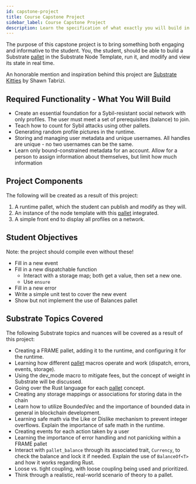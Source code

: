 ```yaml
---
id: capstone-project
title: Course Capstone Project
sidebar_label: Course Capstone Project
description: Learn the specification of what exactly you will build in this course.
---
```


The purpose of this capstone project is to bring something both engaging and informative to the student.  You, the student, should be able to build a Substrate [pallet](./terms/pallet) in the Substrate Node Template, run it, and modify and view its state in real time.

An honorable mention and inspiration behind this project are [Substrate Kitties](https://www.shawntabrizi.com/substrate-collectables-workshop/) by Shawn Tabrizi.  

## Required Functionality - What You Will Build

- Create an essential foundation for a Sybil-resistant social network with only profiles.  The user must meet a set of prerequisites (balance) to join.
- Teach how to count for Sybil attacks using other pallets.
- Generating random profile pictures in the runtime.
- Storing and managing user metadata and unique usernames.  All handles are unique - no two usernames can be the same.
- Learn only bound-constrained metadata for an account.  Allow for a person to assign information about themselves, but limit how much information

## Project Components

The following will be created as a result of this project: 

1.  A runtime pallet, which the student can publish and modify as they will.
2.  An instance of the node template with this [pallet](./terms/pallet) integrated.
3.  A simple front end to display all profiles on a network.

## Student Objectives

Note: the project should compile even without these!

- Fill in a new event
- Fill in a new dispatchable function
  - Interact with a storage map; both get a value, then set a new one.
  - Use `ensure`
- Fill in a new error
- Write a simple unit test to cover the new event
- Show but not implement the use of Balances pallet

## Substrate Topics Covered

The following Substrate topics and nuances will be covered as a result of this project: 

- Creating a FRAME pallet, adding it to the runtime, and configuring it for the runtime.
- Learning how different [pallet](./terms/pallet) macros operate and work (dispatch, errors, events, storage).
- Using the dev_mode macro to mitigate fees, but the concept of weight in Substrate will be discussed.  
- Going over the Rust language for each [pallet](./terms/pallet) concept.
- Creating any storage mappings or associations for storing data in the chain
- Learn how to utilize BoundedVec and the importance of bounded data in general in blockchain development.
- Learning safe math via the Like or Dislike mechanism to prevent integer overflows.  Explain the importance of safe math in the runtime.
- Creating events for each action taken by a user
- Learning the importance of error handling and not panicking within a FRAME pallet
- Interact with `pallet_balance` through its associated trait, `Currency`, to check the balance and lock it if needed.  Explain the use of `BalanceOf<T>` and how it works regarding Rust.
- Loose vs. tight coupling, with loose coupling being used and prioritized.
- Think through a realistic, real-world scenario of theory to a pallet.
